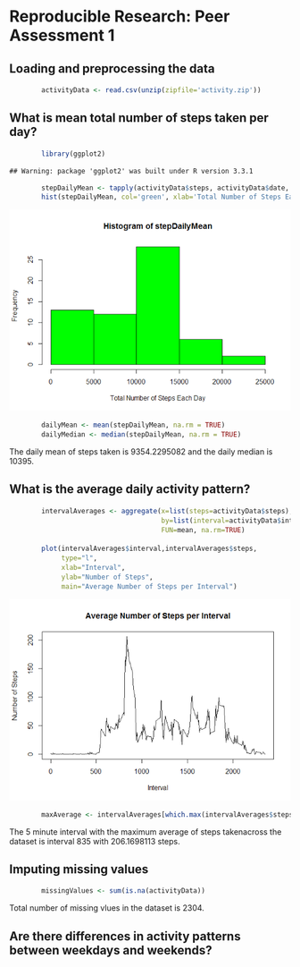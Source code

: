 # Reproducible Research: Peer Assessment 1


## Loading and preprocessing the data

```r
        activityData <- read.csv(unzip(zipfile='activity.zip'))
```


## What is mean total number of steps taken per day?

```r
        library(ggplot2)
```

```
## Warning: package 'ggplot2' was built under R version 3.3.1
```

```r
        stepDailyMean <- tapply(activityData$steps, activityData$date, sum, na.rm=TRUE)
        hist(stepDailyMean, col='green', xlab='Total Number of Steps Each Day')
```

![](PA1_template_files/figure-html/dailyMean-1.png)<!-- -->

```r
        dailyMean <- mean(stepDailyMean, na.rm = TRUE)
        dailyMedian <- median(stepDailyMean, na.rm = TRUE)
```

The daily mean of steps taken is 9354.2295082 and the daily median is 10395.  


## What is the average daily activity pattern?

```r
        intervalAverages <- aggregate(x=list(steps=activityData$steps), 
                                      by=list(interval=activityData$interval),
                                      FUN=mean, na.rm=TRUE)
                
        plot(intervalAverages$interval,intervalAverages$steps, 
             type="l", 
             xlab="Interval", 
             ylab="Number of Steps",
             main="Average Number of Steps per Interval")
```

![](PA1_template_files/figure-html/dailyPattern-1.png)<!-- -->

```r
        maxAverage <- intervalAverages[which.max(intervalAverages$steps),]
```

The 5 minute interval with the maximum average of steps takenacross the dataset is interval 835 with 206.1698113 steps.   


## Imputing missing values

```r
        missingValues <- sum(is.na(activityData))
```

Total number of missing vlues in the dataset is 2304.  

## Are there differences in activity patterns between weekdays and weekends?

